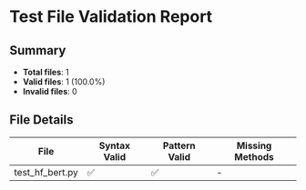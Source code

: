 # Test File Validation Report

## Summary

- **Total files**: 1
- **Valid files**: 1 (100.0%)
- **Invalid files**: 0

## File Details

| File | Syntax Valid | Pattern Valid | Missing Methods |
|------|-------------|---------------|----------------|
| test_hf_bert.py | ✅ | ✅ | - |
